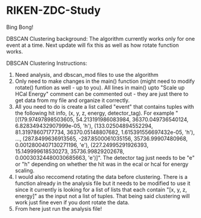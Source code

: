 # RIKEN-ZDC-Study

Bing Bong!

DBSCAN Clustering background: 
The algorithm currently works only for one event at a time. Next update will fix this as well as how rotate function works. 

DBSCAN Clustering Instructions: 
1. Need analysis, and dbscan_mod files to use the algorithm
2. Only need to make changes in the main() function (might need to modify rotate() funtion as well - up to you). All lines in main() upto "Scale up HCal Energy" comment can be commented out - they are just there to get data from my file and organize it correctly. 
4. All you need to do is create a list called "event" that contains tuples with the following hit info, (x, y, z, energy, detector_tag). For example "[(179.97497898503605, 54.213191986083984, 36370.049736540124, 6.828349432907999e-05, 'h'), (133.02504894552294, 81.31978607177734, 36370.05148807682, 1.615391556697432e-05, 'h'), ..., (287.8499636913565, -287.8500061035156, 35736.99907480968, 0.0012800407130271196, 'e'), (227.24995291926393, 15.149999618530273, 35736.99829202678, 0.00030324480030685663, 'e')]". The detector tag just needs to be "e" or "h" depending on whether the hit was in the ecal or hcal for energy scaling.
5. I would also reccomend rotating the data before clustering. There is a function already in the analysis file but it needs to be modified to use it since it currently is looking for a list of lists that each contain "[x, y, z, energy]" as the input not a list of tuples. That being said clustering will work just fine even if you dont rotate the data.
6. From here just run the analysis file! 


